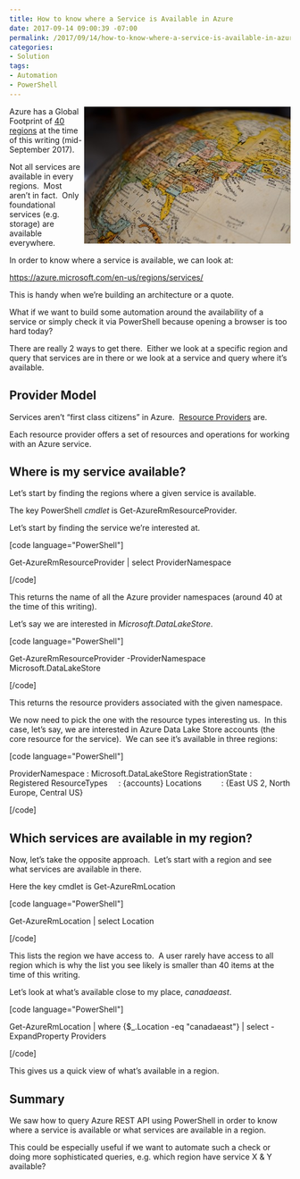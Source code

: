 ```yaml
---
title: How to know where a Service is Available in Azure
date: 2017-09-14 09:00:39 -07:00
permalink: /2017/09/14/how-to-know-where-a-service-is-available-in-azure/
categories:
- Solution
tags:
- Automation
- PowerShell
---
```

<a href="/assets/posts/2017/3/how-to-know-where-a-service-is-available-in-azure/pexels-photo-2696331.jpg"><img style="border:0 currentcolor;float:right;display:inline;background-image:none;" title="pexels-photo-269633[1]" src="/assets/posts/2017/3/how-to-know-where-a-service-is-available-in-azure/pexels-photo-2696331_thumb.jpg" alt="pexels-photo-269633[1]" width="370" height="245" align="right" border="0" /></a>Azure has a Global Footprint of <a href="https://azure.microsoft.com/en-us/regions/" target="_blank" rel="noopener">40 regions</a> at the time of this writing (mid-September 2017).

Not all services are available in every regions.  Most aren’t in fact.  Only foundational services (e.g. storage) are available everywhere.

In order to know where a service is available, we can look at:

<a title="https://azure.microsoft.com/en-us/regions/services/" href="https://azure.microsoft.com/en-us/regions/services/">https://azure.microsoft.com/en-us/regions/services/</a>

This is handy when we’re building an architecture or a quote.

What if we want to build some automation around the availability of a service or simply check it via PowerShell because opening a browser is too hard today?

There are really 2 ways to get there.  Either we look at a specific region and query that services are in there or we look at a service and query where it’s available.
<h2>Provider Model</h2>
Services aren’t “first class citizens” in Azure.  <a href="https://docs.microsoft.com/en-us/azure/azure-resource-manager/resource-group-overview#resource-providers" target="_blank" rel="noopener">Resource Providers</a> are.

Each resource provider offers a set of resources and operations for working with an Azure service.
<h2>Where is my service available?</h2>
Let’s start by finding the regions where a given service is available.

The key PowerShell <em>cmdlet</em> is Get-AzureRmResourceProvider.

Let’s start by finding the service we’re interested at.

[code language="PowerShell"]

Get-AzureRmResourceProvider | select ProviderNamespace

[/code]

This returns the name of all the Azure provider namespaces (around 40 at the time of this writing).

Let’s say we are interested in <em>Microsoft.DataLakeStore</em>.

[code language="PowerShell"]

Get-AzureRmResourceProvider -ProviderNamespace Microsoft.DataLakeStore

[/code]

This returns the resource providers associated with the given namespace.

We now need to pick the one with the resource types interesting us.  In this case, let’s say, we are interested in Azure Data Lake Store accounts (the core resource for the service).  We can see it’s available in three regions:

[code language="PowerShell"]

ProviderNamespace : Microsoft.DataLakeStore
RegistrationState : Registered
ResourceTypes     : {accounts}
Locations         : {East US 2, North Europe, Central US}

[/code]

<h2>Which services are available in my region?</h2>
Now, let’s take the opposite approach.  Let’s start with a region and see what services are available in there.

Here the key cmdlet is Get-AzureRmLocation

[code language="PowerShell"]

Get-AzureRmLocation | select Location

[/code]

This lists the region we have access to.  A user rarely have access to all region which is why the list you see likely is smaller than 40 items at the time of this writing.

Let’s look at what’s available close to my place, <em>canadaeast</em>.

[code language="PowerShell"]

Get-AzureRmLocation | where {$_.Location -eq &quot;canadaeast&quot;} | select -ExpandProperty Providers

[/code]

This gives us a quick view of what’s available in a region.
<h2>Summary</h2>
We saw how to query Azure REST API using PowerShell in order to know where a service is available or what services are available in a region.

This could be especially useful if we want to automate such a check or doing more sophisticated queries, e.g. which region have service X &amp; Y available?